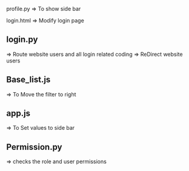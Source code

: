 profile.py => To show side bar

login.html => Modify login page

## login.py 
=> Route website users and all login related coding
=> ReDirect website users

## Base_list.js
=> To Move the filter to right

## app.js
=> To Set values to side bar 

## Permission.py
=> checks the role and user permissions

